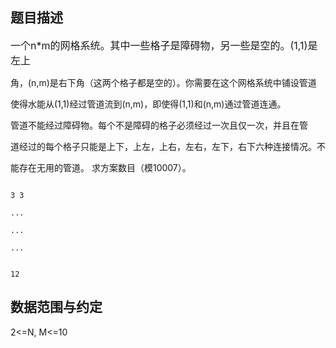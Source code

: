 ## 题目描述

<p><span style="font-size: medium">一个n*m的网格系统。其中一些格子是障碍物，另一些是空的。(1,1)是左上<br>
   角，(n,m)是右下角（这两个格子都是空的）。你需要在这个网格系统中铺设管道<br>
   使得水能从(1,1)经过管道流到(n,m)，即使得(1,1)和(n,m)通过管道连通。 <br>
   管道不能经过障碍物。每个不是障碍的格子必须经过一次且仅一次，并且在管<br>
   道经过的每个格子只能是上下，上左，上右，左右，左下，右下六种连接情况。不<br>
   能存在无用的管道。 求方案数目（模10007）。 </span></p>
<p></p>

```input1
3 3
...
...
...
```
```output1
12
```
## 数据范围与约定

<p>2<=N, M<=10</p>

